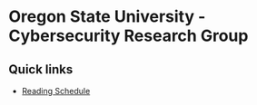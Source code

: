 # Oregon State University - Cybersecurity Research Group

## Quick links

- [Reading Schedule](/reading-schedule.md)
